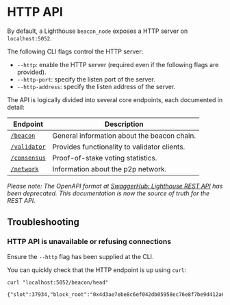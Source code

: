 # HTTP API



By default, a Lighthouse `beacon_node` exposes a HTTP server on `localhost:5052`.

The following CLI flags control the HTTP server:

- `--http`: enable the HTTP server (required even if the following flags are
	provided).
- `--http-port`: specify the listen port of the server.
- `--http-address`: specify the listen address of the server.

The API is logically divided into several core endpoints, each documented in
detail:

Endpoint | Description |
| --- | -- |
[`/beacon`](./http_beacon.md) | General information about the beacon chain.
[`/validator`](./http_validator.md) | Provides functionality to validator clients.
[`/consensus`](./http_consensus.md) | Proof-of-stake voting statistics.
[`/network`](./http_network.md) | Information about the p2p network.

_Please note: The OpenAPI format at
[SwaggerHub: Lighthouse REST
API](https://app.swaggerhub.com/apis-docs/spble/lighthouse_rest_api/0.2.0) has
been deprecated. This documentation is now the source of truth for the REST API._

## Troubleshooting

### HTTP API is unavailable or refusing connections

Ensure the `--http` flag has been supplied at the CLI.

You can quickly check that the HTTP endpoint is up using `curl`:

```
curl "localhost:5052/beacon/head"

{"slot":37934,"block_root":"0x4d3ae7ebe8c6ef042db05958ec76e8f7be9d412a67a0defa6420a677249afdc7","state_root":"0x1c86b13ffc70a41e410eccce20d33f1fe59d148585ea27c2afb4060f75fe6be2","finalized_slot":37856,"finalized_block_root":"0xbdae152b62acef1e5c332697567d2b89e358628790b8273729096da670b23e86","justified_slot":37888,"justified_block_root":"0x01c2f516a407d8fdda23cad4ed4381e4ab8913d638f935a2fe9bd00d6ced5ec4","previous_justified_slot":37856,"previous_justified_block_root":"0xbdae152b62acef1e5c332697567d2b89e358628790b8273729096da670b23e86"}
```
